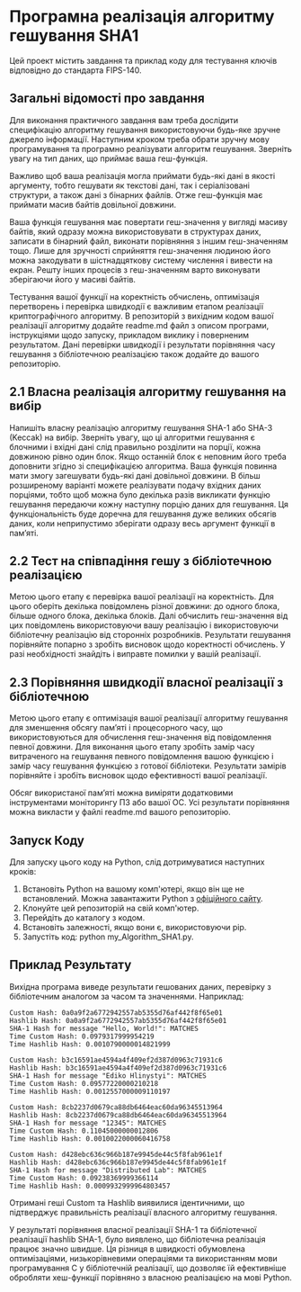 # Програмна реалізація алгоритму гешування SHA1
Цей проект містить завдання та приклад коду для тестування ключів відповідно до стандарта FIPS-140. 

## Загальні відомості про завдання
  Для виконання практичного завдання вам треба дослідити специфікацію алгоритму гешування використовуючи будь-яке зручне джерело інформації. Наступним кроком треба обрати зручну мову програмування та програмно реалізувати алгоритм гешування. Зверніть увагу на тип даних, що приймає ваша геш-функція.

  
  Важливо щоб ваша реалізація могла приймати будь-які дані в якості аргументу, тобто гешувати як текстові дані, так і серіалізовані структури, а також дані з бінарних файлів. Отже геш-функція має приймати масив байтів довільної довжини.

  
  Ваша функція гешування має повертати геш-значення у вигляді масиву байтів, який одразу можна використовувати в структурах даних, записати в бінарний файл, виконати порівняння з іншим геш-значенням тощо. Лише для зручності сприйняття геш-значення людиною його можна закодувати в шістнадцяткову систему числення і вивести на екран. Решту інших процесів з геш-значенням варто виконувати зберігаючи його у масиві байтів.

  
  Тестування вашої функції на коректність обчислень, оптимізація перетворень і перевірка швидкодії є важливим етапом реалізації криптографічного алгоритму.
  В репозиторій з вихідним кодом вашої реалізації алгоритму додайте readme.md файл з описом програми, інструкціями щодо запуску, прикладом виклику і поверненим результатом. Дані перевірки швидкодії і результати порівняння часу гешування з бібліотечною реалізацією також додайте до вашого репозиторію.

## 2.1 Власна реалізація алгоритму гешування на вибір
  Напишіть власну реалізацію алгоритму гешування SHA-1 або SHA-3 (Keccak) на вибір. Зверніть увагу, що ці алгоритми гешування є блочними і вхідні дані слід правильно розділити на порції, кожна довжиною рівно один блок. Якщо останній блок є неповним його треба доповнити згідно зі специфікацією алгоритма.
  Ваша функція повинна мати змогу загешувати будь-які дані довільної довжини. В більш розширеному варіанті можете реалізувати подачу вхідних даних порціями, тобто щоб можна було декілька разів викликати функцію гешування передаючи кожну наступну порцію даних для гешування. Ця функціональність буде доречна для гешування дуже великих обсягів даних, коли неприпустимо зберігати одразу весь аргумент функції в памʼяті.

## 2.2 Тест на співпадіння гешу з бібліотечною реалізацією
  Метою цього етапу є перевірка вашої реалізації на коректність. Для цього оберіть декілька повідомлень різної довжини: до одного блока, більше одного блока, декілька блоків. Далі обчислить геш-значення від цих повідомлень використовуючи вашу реалізацію і використовуючи бібліотечну реалізацію від сторонніх розробників. Результати гешування порівняйте попарно з зробіть висновок щодо коректності обчислень. У разі необхідності знайдіть і виправте помилки у вашій реалізації.


## 2.3 Порівняння швидкодії власної реалізації з бібліотечною
  Метою цього етапу є оптимізація вашої реалізації алгоритму гешування для зменшення обсягу памʼяті і процесорного часу, що використовуються для обчислення геш-значення від повідомлення певної довжини. Для виконання цього етапу зробіть замір часу витраченого на гешування певного повідомлення вашою функцією і замір часу гешування функцією з готової бібліотеки. Результати замірів порівняйте і зробіть висновок щодо ефективності вашої реалізації.

  
  Обсяг використаної памʼяті можна виміряти додатковими інструментами моніторингу ПЗ або вашої ОС. Усі результати порівняння можна викласти у файлі readme.md вашого репозиторію.

## Запуск Коду
Для запуску цього коду на Python, слід дотримуватися наступних кроків:
1. Встановіть Python на вашому комп'ютері, якщо він ще не встановлений. Можна завантажити Python з [офіційного сайту](https://www.python.org/downloads/).
2. Клонуйте цей репозиторій на свій комп'ютер.
3. Перейдіть до каталогу з кодом.
4. Встановіть залежності, якщо вони є, використовуючи pip.
5. Запустіть код: python my_Algorithm_SHA1.py.

## Приклад Результату
Вихідна програма виведе результати гешованих даних, перевірку з бібліотечним аналогом за часом та значеннями. Наприклад:
```
Custom Hash: 0a0a9f2a6772942557ab5355d76af442f8f65e01
Hashlib Hash: 0a0a9f2a6772942557ab5355d76af442f8f65e01
SHA-1 Hash for message "Hello, World!": MATCHES
Time Custom Hash: 0.0979317999954219
Time Hashlib Hash: 0.0010790000014821999

Custom Hash: b3c16591ae4594a4f409ef2d387d0963c71931c6
Hashlib Hash: b3c16591ae4594a4f409ef2d387d0963c71931c6
SHA-1 Hash for message "Ediko Hlinystyi": MATCHES
Time Custom Hash: 0.09577220000210218
Time Hashlib Hash: 0.0012557000009110197

Custom Hash: 8cb2237d0679ca88db6464eac60da96345513964
Hashlib Hash: 8cb2237d0679ca88db6464eac60da96345513964
SHA-1 Hash for message "12345": MATCHES
Time Custom Hash: 0.11045000000012806
Time Hashlib Hash: 0.0010022000060416758

Custom Hash: d428ebc636c966b187e9945de44c5f8fab961e1f
Hashlib Hash: d428ebc636c966b187e9945de44c5f8fab961e1f
SHA-1 Hash for message "Distributed Lab": MATCHES
Time Custom Hash: 0.09238369999366114
Time Hashlib Hash: 0.0009932999964803457
```
  Отримані геші Custom та Hashlib виявилися ідентичними, що підтверджує правильність реалізації власного алгоритму гешування.

  
  У результаті порівняння власної реалізації SHA-1 та бібліотечної реалізації hashlib SHA-1, було виявлено, що бібліотечна реалізація працює значно швидше. Ця різниця в швидкості обумовлена оптимізаціями, низькорівневими операціями та використанням мови програмування C у бібліотечній реалізації, що дозволяє їй ефективніше обробляти хеш-функції порівняно з власною реалізацією на мові Python.
